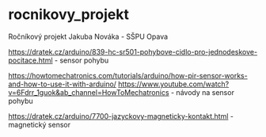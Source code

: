 # rocnikovy_projekt
Ročníkový projekt Jakuba Nováka - SŠPU Opava

https://dratek.cz/arduino/839-hc-sr501-pohybove-cidlo-pro-jednodeskove-pocitace.html - sensor pohybu

https://howtomechatronics.com/tutorials/arduino/how-pir-sensor-works-and-how-to-use-it-with-arduino/ 
https://www.youtube.com/watch?v=6Fdrr_1guok&ab_channel=HowToMechatronics - návody na sensor pohybu

https://dratek.cz/arduino/7700-jazyckovy-magneticky-kontakt.html - magnetický sensor
